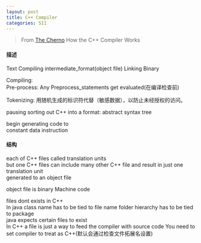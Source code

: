 ```yaml
---
layout: post
title: C++ Compiler
categories: S11
---
```


> From [The Cherno](https://www.youtube.com/channel/UCQ-W1KE9EYfdxhL6S4twUNw) How the C++ Compiler Works

#### 描述

Text Compiling intermediate_format(object file) Linking Binary

Compiling:  
Pre-process: Any Preprocess_statements get evaluated(在编译检查前)  

Tokenizing: 用随机生成的标识符代替（敏感数据），以防止未经授权的访问。  

pausing sorting out C++ into a format: abstract syntax tree  

begin generating code to  
constant data instruction

#### 结构

each of C++ files called translation units  
but one C++ files can include many other C++ file and result in just one translation unit  
generated to an object file  

object file is binary Machine code

files dont exists in C++  
In java class name has to be tied to file name
folder hierarchy has to be tied to package  
java expects certain files to exist  
In C++ a file is just a way to feed the compiler with source code You need to set compiler to treat as C++(默认会通过检查文件拓展名设置)